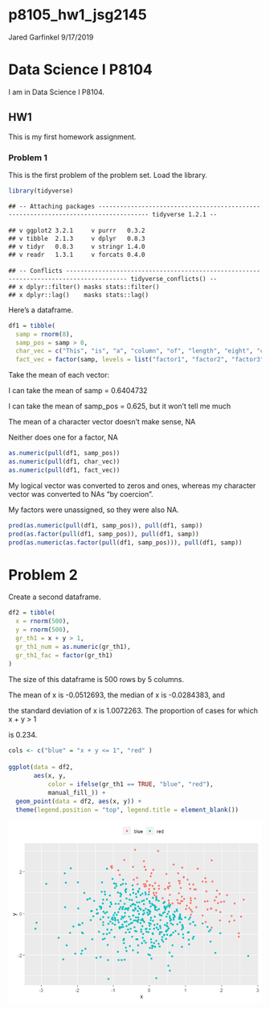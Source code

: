 p8105\_hw1\_jsg2145
================
Jared Garfinkel
9/17/2019

# Data Science I P8104

I am in Data Science I P8104.

## HW1

This is my first homework assignment.

### Problem 1

This is the first problem of the problem set. Load the
    library.

``` r
library(tidyverse)
```

    ## -- Attaching packages ------------------------------------------------------------------------------------ tidyverse 1.2.1 --

    ## v ggplot2 3.2.1     v purrr   0.3.2
    ## v tibble  2.1.3     v dplyr   0.8.3
    ## v tidyr   0.8.3     v stringr 1.4.0
    ## v readr   1.3.1     v forcats 0.4.0

    ## -- Conflicts --------------------------------------------------------------------------------------- tidyverse_conflicts() --
    ## x dplyr::filter() masks stats::filter()
    ## x dplyr::lag()    masks stats::lag()

Here’s a dataframe.

``` r
df1 = tibble(
  samp = rnorm(8),
  samp_pos = samp > 0,
  char_vec = c("This", "is", "a", "column", "of", "length", "eight", "characters"),
  fact_vec = factor(samp, levels = list("factor1", "factor2", "factor3")))
```

Take the mean of each vector:

I can take the mean of samp = 0.6404732

I can take the mean of samp\_pos = 0.625, but it won’t tell me much

The mean of a character vector doesn’t make sense, NA

Neither does one for a factor, NA

``` r
as.numeric(pull(df1, samp_pos))
as.numeric(pull(df1, char_vec))
as.numeric(pull(df1, fact_vec))
```

My logical vector was converted to zeros and ones, whereas my character
vector was converted to NAs “by coercion”.

My factors were unassigned, so they were also NA.

``` r
prod(as.numeric(pull(df1, samp_pos)), pull(df1, samp))
prod(as.factor(pull(df1, samp_pos)), pull(df1, samp))
prod(as.numeric(as.factor(pull(df1, samp_pos))), pull(df1, samp))
```

# Problem 2

Create a second dataframe.

``` r
df2 = tibble(
  x = rnorm(500),
  y = rnorm(500),
  gr_th1 = x + y > 1,
  gr_th1_num = as.numeric(gr_th1),
  gr_th1_fac = factor(gr_th1)
)
```

The size of this dataframe is 500 rows by 5 columns.

The mean of x is -0.0512693, the median of x is -0.0284383, and

the standard deviation of x is 1.0072263. The proportion of cases for
which x + y \> 1

is 0.234.

``` r
cols <- c("blue" = "x + y <= 1", "red" )

ggplot(data = df2, 
       aes(x, y,
           color = ifelse(gr_th1 == TRUE, "blue", "red"),
           manual_fill_)) +
  geom_point(data = df2, aes(x, y)) +
  theme(legend.position = "top", legend.title = element_blank())
```

![](p8105_hw1_jsg2145_files/figure-gfm/unnamed-chunk-2-1.png)<!-- -->
